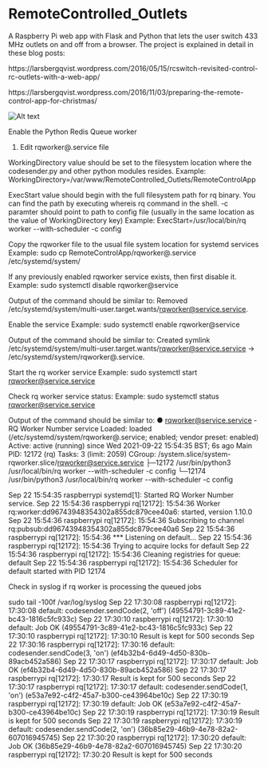 # RemoteControlled_Outlets
A Raspberry Pi web app with Flask and Python that lets the user switch 433 MHz outlets on and off from a browser. The project is explained in detail in these blog posts:
<p>
https://larsbergqvist.wordpress.com/2016/05/15/rcswitch-revisited-control-rc-outlets-with-a-web-app/
<p>
https://larsbergqvist.wordpress.com/2016/11/03/preparing-the-remote-control-app-for-christmas/

![Alt text](https://larsbergqvist.files.wordpress.com/2016/05/remote_and_iphoneapp.jpg?w=660 "Remote control")

Enable the Python Redis Queue worker

1. Edit rqworker@.service file

WorkingDirectory value should be set to the filesystem location where the codesender.py and other python modules resides.
Example:
WorkingDirectory=/var/www/RemoteControlled_Outlets/RemoteControlApp

ExecStart value should begin with the full filesystem path for rq binary. You can find the path by executing whereis rq command in the shell. -c paramter should point to path to config file (usually in the same location as the value of WorkingDirectory key)
Example:
ExecStart=/usr/local/bin/rq worker --with-scheduler -c config

Copy the rqworker file to the usual file system location for systemd services
Example:
sudo cp RemoteControlApp/rqworker@.service /etc/systemd/system/

If any previously enabled rqworker service exists, then first disable it.
Example:
sudo systemctl disable rqworker@service

Output of the command should be similar to:
Removed /etc/systemd/system/multi-user.target.wants/rqworker@service.service.

Enable the service
Example:
sudo systemctl enable rqworker@service

Output of the command should be similar to:
Created symlink /etc/systemd/system/multi-user.target.wants/rqworker@service.service → /etc/systemd/system/rqworker@.service.

Start the rq worker service
Example:
sudo systemctl start rqworker@service.service

Check rq worker service status:
Example:
sudo systemctl status rqworker@service.service

Output of the command should be similar to:
● rqworker@service.service - RQ Worker Number service
   Loaded: loaded (/etc/systemd/system/rqworker@.service; enabled; vendor preset: enabled)
   Active: active (running) since Wed 2021-09-22 15:54:35 BST; 6s ago
 Main PID: 12172 (rq)
    Tasks: 3 (limit: 2059)
   CGroup: /system.slice/system-rqworker.slice/rqworker@service.service
           ├─12172 /usr/bin/python3 /usr/local/bin/rq worker --with-scheduler -c config
           └─12174 /usr/bin/python3 /usr/local/bin/rq worker --with-scheduler -c config

Sep 22 15:54:35 raspberrypi systemd[1]: Started RQ Worker Number service.
Sep 22 15:54:36 raspberrypi rq[12172]: 15:54:36 Worker rq:worker:dd96743948354302a855dc879cee40a6: started, version 1.10.0
Sep 22 15:54:36 raspberrypi rq[12172]: 15:54:36 Subscribing to channel rq:pubsub:dd96743948354302a855dc879cee40a6
Sep 22 15:54:36 raspberrypi rq[12172]: 15:54:36 *** Listening on default...
Sep 22 15:54:36 raspberrypi rq[12172]: 15:54:36 Trying to acquire locks for default
Sep 22 15:54:36 raspberrypi rq[12172]: 15:54:36 Cleaning registries for queue: default
Sep 22 15:54:36 raspberrypi rq[12172]: 15:54:36 Scheduler for default started with PID 12174

Check in syslog if rq worker is processing the queued jobs

sudo tail -100f /var/log/syslog
Sep 22 17:30:08 raspberrypi rq[12172]: 17:30:08 default: codesender.sendCode(2, 'off') (49554791-3c89-41e2-bc43-1816c5fc933c)
Sep 22 17:30:10 raspberrypi rq[12172]: 17:30:10 default: Job OK (49554791-3c89-41e2-bc43-1816c5fc933c)
Sep 22 17:30:10 raspberrypi rq[12172]: 17:30:10 Result is kept for 500 seconds
Sep 22 17:30:16 raspberrypi rq[12172]: 17:30:16 default: codesender.sendCode(3, 'on') (ef4b32b4-6d49-4d50-830b-89acb452a586)
Sep 22 17:30:17 raspberrypi rq[12172]: 17:30:17 default: Job OK (ef4b32b4-6d49-4d50-830b-89acb452a586)
Sep 22 17:30:17 raspberrypi rq[12172]: 17:30:17 Result is kept for 500 seconds
Sep 22 17:30:17 raspberrypi rq[12172]: 17:30:17 default: codesender.sendCode(1, 'on') (e53a7e92-c4f2-45a7-b300-ce43964be10c)
Sep 22 17:30:19 raspberrypi rq[12172]: 17:30:19 default: Job OK (e53a7e92-c4f2-45a7-b300-ce43964be10c)
Sep 22 17:30:19 raspberrypi rq[12172]: 17:30:19 Result is kept for 500 seconds
Sep 22 17:30:19 raspberrypi rq[12172]: 17:30:19 default: codesender.sendCode(2, 'on') (36b85e29-46b9-4e78-82a2-607016945745)
Sep 22 17:30:20 raspberrypi rq[12172]: 17:30:20 default: Job OK (36b85e29-46b9-4e78-82a2-607016945745)
Sep 22 17:30:20 raspberrypi rq[12172]: 17:30:20 Result is kept for 500 seconds






